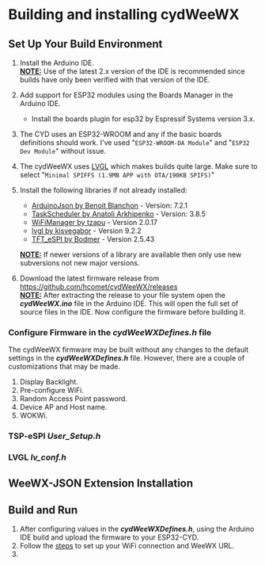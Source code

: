 # Building and installing cydWeeWX

## Set Up Your Build Environment

1. Install the Arduino IDE.  
  <u>**NOTE:**</u>  Use of the latest 2.x version of the IDE is recommended since builds have only been verified with that version of the IDE.
2. Add support for ESP32 modules using the Boards Manager in the Arduino IDE.  
    * Install the boards plugin for esp32 by Espressif Systems version 3.x.
3. The CYD uses an ESP32-WROOM and any if the basic boards definitions should work. I've used "`ESP32-WROOM-DA Module`" and "`ESP32 Dev Module`" without issue.
4. The cydWeeWX uses [LVGL](https://lvgl.io/) which makes builds quite large. Make sure to select "`Minimal SPIFFS (1.9MB APP with OTA/190KB SPIFS)`"
5. Install the following libraries if not already installed:
   * [ArduinoJson by Benoit Blanchon](https://arduinojson.org/) - Version: 7.2.1
   * [TaskScheduler by Anatoli Arkhipenko](https://github.com/arkhipenko/TaskScheduler) - Version: 3.8.5
   * [WiFiManager by tzapu](https://github.com/tzapu/WiFiManager) - Version 2.0.17
   * [lvgl by kisvegabor](https://github.com/lvgl/lvgl) - Version 9.2.2
   * [TFT_eSPI by Bodmer](https://github.com/Bodmer/TFT_eSPI) - Version 2.5.43

   <u>**NOTE:**</u> If newer versions of a library are available then only use new subversions not new major versions.

6. Download the latest firmware release from <https://github.com/hcomet/cydWeeWX/releases>  
  <u>**NOTE:**</u> After extracting the release to your file system open the ***cydWeeWX.ino*** file in the Arduino IDE. This will open the full set of source files in the IDE. Now configure the firmware before building it.
  
### Configure Firmware in the ***cydWeeWXDefines.h*** file

The cydWeeWX firmware may be built without any changes to the default settings in the ***cydWeeWXDefines.h*** file. However, there are a couple of customizations that may be made.

  1. Display Backlight.
  2. Pre-configure WiFi.
  3. Random Access Point password.
  4. Device AP and Host name.
  5. WOKWi.
  
### TSP-eSPI ***User_Setup.h***

### LVGL ***lv_conf.h***

## WeeWX-JSON Extension Installation

## Build and Run

1. After configuring values in the ***cydWeeWXDefines.h***, using the Arduino IDE build and upload the firmware to your ESP32-CYD.
2. Follow the [steps](../README.md/#configuration-portal-steps) to set up your WiFi connection and WeeWX URL.
3. 